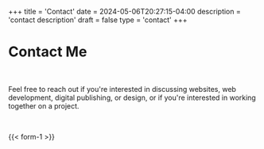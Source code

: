 +++
title = 'Contact'
date = 2024-05-06T20:27:15-04:00
description = 'contact description'
draft = false
type = 'contact'
+++
<h1 class='txt-center'>Contact Me</h1> 

<br>

<p>Feel free to reach out if you're interested in discussing websites, web development, digital publishing, or design,
  or if you're interested in working together on a project.</p>

<br>

{{< form-1 >}}

<br>
